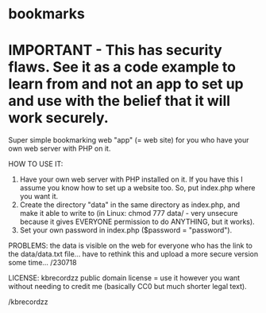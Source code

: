# bookmarks

# IMPORTANT - This has security flaws. See it as a code example to learn from and not an app to set up and use with the belief that it will work securely.

Super simple bookmarking web "app" (= web site) for you who have your own web server with PHP on it.

HOW TO USE IT:

1. Have your own web server with PHP installed on it. If you have this I assume you know how to set up a website too. So, put index.php where you want it.
2. Create the directory "data" in the same directory as index.php, and make it able to write to (in Linux: chmod 777 data/ - very unsecure because it gives EVERYONE permission to do ANYTHING, but it works).
3. Set your own password in index.php ($password = "password").

PROBLEMS: the data is visible on the web for everyone who has the link to the data/data.txt file... have to rethink this and upload a more secure version some time... /230718

LICENSE: kbrecordzz public domain license = use it however you want without needing to credit me (basically CC0 but much shorter legal text).

/kbrecordzz
